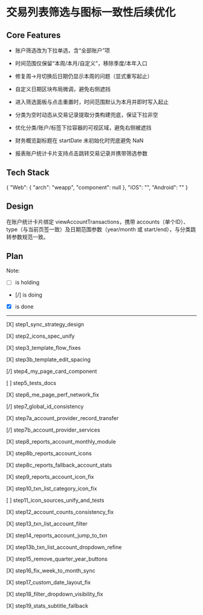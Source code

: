 # 交易列表筛选与图标一致性后续优化

## Core Features

- 账户筛选改为下拉单选，含“全部账户”项

- 时间范围仅保留“本周/本月/自定义”，移除季度/本年入口

- 修复周→月切换后日期仍显示本周的问题（显式重写起止）

- 自定义日期区块布局微调，避免右侧遮挡

- 进入筛选面板与点击重置时，时间范围默认为本月并即时写入起止

- 分类为空时动态从交易记录提取分类构建兜底，保证下拉非空

- 优化分类/账户/标签下拉容器的可视区域，避免右侧被遮挡

- 财务概览副标题在 startDate 未初始化时兜底避免 NaN

- 报表账户统计卡片支持点击跳转交易记录并携带筛选参数

## Tech Stack

{
  "Web": {
    "arch": "weapp",
    "component": null
  },
  "iOS": "",
  "Android": ""
}

## Design

在账户统计卡片绑定 viewAccountTransactions，携带 accounts（单个ID）、type（与当前页签一致）及日期范围参数（year/month 或 start/end），与分类跳转参数规范一致。

## Plan

Note: 

- [ ] is holding
- [/] is doing
- [X] is done

---

[X] step1_sync_strategy_design

[X] step2_icons_spec_unify

[X] step3_template_flow_fixes

[X] step3b_template_edit_spacing

[/] step4_my_page_card_component

[ ] step5_tests_docs

[X] step6_me_page_perf_network_fix

[/] step7_global_id_consistency

[X] step7a_account_provider_record_transfer

[/] step7b_account_provider_services

[X] step8_reports_account_monthly_module

[X] step8b_reports_account_icons

[X] step8c_reports_fallback_account_stats

[X] step9_reports_account_icon_fix

[X] step10_txn_list_category_icon_fix

[ ] step11_icon_sources_unify_and_tests

[X] step12_account_counts_consistency_fix

[X] step13_txn_list_account_filter

[X] step14_reports_account_jump_to_txn

[X] step13b_txn_list_account_dropdown_refine

[X] step15_remove_quarter_year_buttons

[X] step16_fix_week_to_month_sync

[X] step17_custom_date_layout_fix

[X] step18_filter_dropdown_visibility_fix

[X] step19_stats_subtitle_fallback
